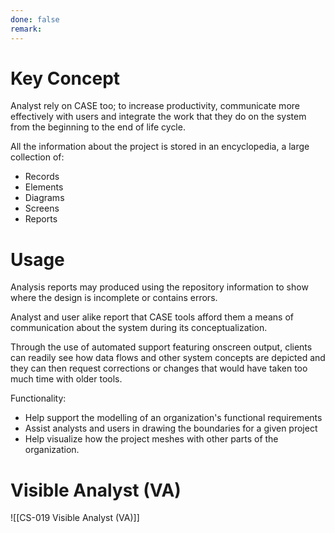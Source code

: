 ```yaml
---
done: false
remark:
---
```


# Key Concept
Analyst rely on CASE too; to increase productivity, communicate more effectively with users and integrate the work that they do on the system from the beginning to the end of life cycle.

All the information about the project is stored in an encyclopedia, a large collection of:
- Records
- Elements
- Diagrams
- Screens
- Reports

# Usage
Analysis reports may produced using the repository information to show where the design is incomplete or contains errors.

Analyst and user alike report that CASE tools afford them a means of communication about the system during its conceptualization.

Through the use of automated support featuring onscreen output, clients can readily see how data flows and other system concepts are depicted and they can then request corrections or changes that would have taken too much time with older tools.

Functionality:
- Help support the modelling of an organization's functional requirements
- Assist analysts and users in drawing the boundaries for a given project 
- Help visualize how the project meshes with other parts of the organization.

# Visible Analyst (VA)
![[CS-019 Visible Analyst (VA)]]